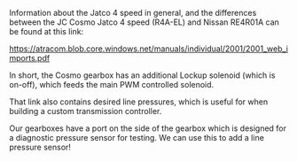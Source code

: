 Information about the Jatco 4 speed in general, and the differences between the JC Cosmo Jatco 4 speed (R4A-EL) and Nissan RE4R01A can be found at this link:

https://atracom.blob.core.windows.net/manuals/individual/2001/2001_web_imports.pdf

In short, the Cosmo gearbox has an additional Lockup solenoid (which is on-off), which feeds the main PWM controlled solenoid.

That link also contains desired line pressures, which is useful for when building a custom transmission controller.

Our gearboxes have a port on the side of the gearbox which is designed for a diagnostic pressure sensor for testing. We can use this to add a line pressure sensor!
